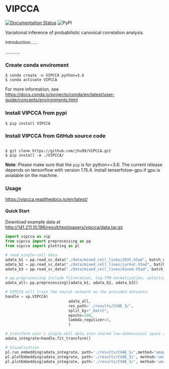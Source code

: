 # VIPCCA
[![Documentation Status](https://readthedocs.org/projects/vipcca/badge/?version=latest)](https://vipcca.readthedocs.io/en/latest/?badge=latest)
![PyPI](https://img.shields.io/pypi/v/vipcca?color=blue)

Variational inference of probabilistic canonical correlation analysis

introduction......

............

### Create conda enviroment

```shell
$ conda create -n VIPCCA python=3.6
$ conda activate VIPCCA
```
For more information, see https://docs.conda.io/projects/conda/en/latest/user-guide/concepts/environments.html

### Install VIPCCA from pypi

```shell
$ pip install VIPCCA
```

### Install VIPCCA from GitHub source code
```shell

$ git clone https://github.com/jhu99/VIPCCA.git
$ pip install -e ./VIPCCA/
```

**Note**: Please make sure that the `pip` is for python>=3.6. The current release depends on tensorflow with version 1.15.4. Install tenserfolow-gpu if gpu is avialable on the machine.


### Usage

https://vipcca.readthedocs.io/en/latest/

#### Quick Start

Download example data at http://141.211.10.196/result/test/papers/vipcca/data.tar.gz

```python
import vipcca as vip
from vipcca import preprocessing as pp
from vipcca import plotting as pl

# read single-cell data.
adata_b1 = pp.read_sc_data("./data/mixed_cell_lines/293t.h5ad", batch_name="293t")
adata_b2 = pp.read_sc_data("./data/mixed_cell_lines/jurkat.h5ad", batch_name="jurkat")
adata_b3 = pp.read_sc_data("./data/mixed_cell_lines/mixed.h5ad", batch_name="mixed")

# pp.preprocessing include filteration, log-TPM normalization, selection of highly variable genes.
adata_all= pp.preprocessing([adata_b1, adata_b2, adata_b3])

# VIPCCA will train the neural network on the provided datasets.
handle = vp.VIPCCA(
							adata_all,
							res_path='./results/CVAE_5/',
							split_by="_batch",
							epochs=100,
							lambda_regulizer=5,
							)

# transform user's single-cell data into shared low-dimensional space and recover gene expression.
adata_integrate=handle.fit_transform()

# Visualization
pl.run_embedding(adata_integrate, path='./results/CVAE_5/',method="umap")
pl.plotEmbedding(adata_integrate, path='./results/CVAE_5/', method='umap', group_by="_batch",legend_loc="right margin")
pl.plotEmbedding(adata_integrate, path='./results/CVAE_5/', method='umap', group_by="celltype",legend_loc="on data")
```


